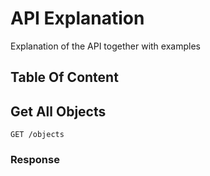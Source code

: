 # API Explanation

Explanation of the API together with examples

## Table Of Content


## Get All Objects

   ```GET /objects```

### Response



